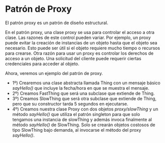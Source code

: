 Patrón de Proxy
================

El patrón proxy es un patrón de diseño estructural.

En el patrón proxy, una clase proxy se usa para controlar el acceso a otra clase. Las razones de este control pueden variar. Por ejemplo, un proxy puede evitar la creación de instancias de un objeto hasta que el objeto sea necesario. Esto puede ser útil si el objeto requiere mucho tiempo o recursos para crearse. Otra razón para usar un proxy es controlar los derechos de acceso a un objeto. Una solicitud del cliente puede requerir ciertas credenciales para acceder al objeto.

Ahora, veremos un ejemplo del patrón de proxy. 

- 1º) Crearemos una clase abstracta llamada Thing con un mensaje básico *sayHello()* que incluye la fecha/hora en que se muestra el mensaje.
- 2º) Creamos FastThing que será una subclase que extiende de Thing.
- 3º) Creamos SlowThing que será otra subclase que extiende de Thing, pero que su constructor tarda 5 segundos en ejecutarse.
- 4º) Creamos nuestra clase Proxy con dos objetos *proxy/slowThing* y un método *sayHello()* que utiliza el patrón singleton para que solo tengamos una instancia de slowThing y además invoca finalmente al método  *sayHello()* de SlowThing.
Solo se crearán objetos costosos de tipo SlowThing bajo demanda, al invocarse el método del proxy *sayHello()*.




 